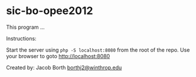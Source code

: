 # sic-bo-opee2012
This program ...

Instructions:

Start the server using `php -S localhost:8080` from the root of the repo.  Use your browser to goto [http://localhost:8080](http://localhost:8080)

Created by: Jacob Borth
borthj2@winthrop.edu